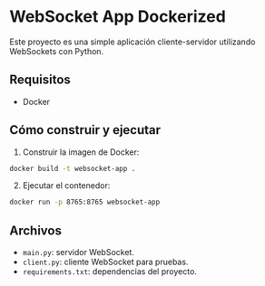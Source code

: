 # WebSocket App Dockerized

Este proyecto es una simple aplicación cliente-servidor utilizando WebSockets con Python.

## Requisitos

- Docker

## Cómo construir y ejecutar

1. Construir la imagen de Docker:

```bash
docker build -t websocket-app .
```

2. Ejecutar el contenedor:

```bash
docker run -p 8765:8765 websocket-app
```

## Archivos

- `main.py`: servidor WebSocket.
- `client.py`: cliente WebSocket para pruebas.
- `requirements.txt`: dependencias del proyecto.